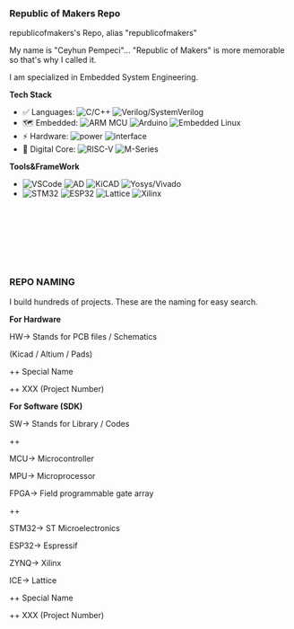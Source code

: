 ### Republic of Makers Repo ###

republicofmakers's Repo, alias "republicofmakers"



My name is "Ceyhun Pempeci"... "Republic of Makers" is more memorable so that's why I called it.


I am specialized in Embedded System Engineering.

**Tech Stack**
* ✅ Languages: ![C/C++](https://img.shields.io/badge/-C/C++-white?style=flat-square&logo=c) 
![Verilog/SystemVerilog](https://img.shields.io/badge/-Verilog/SystemVerilog-white?style=flat-square&logo=V)
* 🗺 Embedded: ![ARM MCU](https://img.shields.io/badge/-MCU-white?style=flat-square&logo=Arm)
![Arduino](https://img.shields.io/badge/-Arduino-white?style=flat-square&logo=Arduino)
![Embedded Linux](https://img.shields.io/badge/-Embedded%20Linux-white?style=flat-square&logo=Linux)
* ⚡ Hardware: ![power](https://img.shields.io/badge/-PowerCircuitryDesign-00629B?style=flat-square)
![interface](https://img.shields.io/badge/-Interfaces-00629B?style=flat-square&logo=IEEE)
* 🚀 Digital Core: 
![RISC-V](https://img.shields.io/badge/-RV32-F6B21A?style=flat-square)
![M-Series](https://img.shields.io/badge/-ARM:M0--M3--M4--M7-76B900?style=flat-square)


**Tools&FrameWork**

* ![VSCode](https://img.shields.io/badge/-VS%20Code-007ACC?style=flat-square&logo=visual-studio-code) 
![AD](https://img.shields.io/badge/-Altium%20Designer-24292E?style=flat-square&logo=Altium%20Designer)
![KiCAD](https://img.shields.io/badge/-KiCad-6C0101?style=flat-square&logo=KiCad)
![Yosys/Vivado](https://img.shields.io/badge/-Yosys/Vivado-pink?style=flat-square)
* ![STM32](https://img.shields.io/badge/-STM32-03234B?style=flat-square&logo=STMicroelectronics) 
![ESP32](https://img.shields.io/badge/-ESP32-282423?style=flat-square&logo=Espressif)
![Lattice](https://img.shields.io/badge/-Lattice-F6B21A?style=flat-square&logo=Xilinx)
![Xilinx](https://img.shields.io/badge/-Xilinx-E01F27?style=flat-square&logo=Xilinx)


<br>
<br>
<br>
<br>
<br>
<br>



### REPO NAMING ###

I build hundreds of projects. These are the naming for easy search.

**For Hardware**

HW-> Stands for PCB files / Schematics 

(Kicad / Altium / Pads)

++ Special Name

++ XXX (Project Number)

**For Software (SDK)**

SW-> Stands for Library / Codes

++

MCU-> Microcontroller

MPU-> Microprocessor

FPGA-> Field programmable gate array

++

STM32-> ST Microelectronics

ESP32-> Espressif

ZYNQ-> Xilinx

ICE-> Lattice

++ Special Name

++ XXX (Project Number) 





